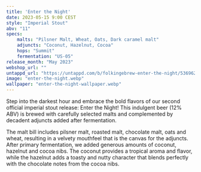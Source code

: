 ```yaml
---
title: 'Enter the Night'
date: 2023-05-15 9:00 CEST
style: "Imperial Stout"
abv: "11"
specs:
    malts: "Pilsner Malt, Wheat, Oats, Dark caramel malt"
    adjuncts: "Coconut, Hazelnut, Cocoa"
    hops: "Summit"
    fermentation: "US-05"
release_month: "May 2023"
webshop_url: ""
untappd_url: "https://untappd.com/b/folkingebrew-enter-the-night/5369625"
image: "enter-the-night.webp"
wallpaper: "enter-the-night-wallpaper.webp"
---
```


Step into the darkest hour and embrace the bold flavors of our second official imperial stout release: Enter the Night! This indulgent beer (12% ABV) is brewed with carefully selected malts and complemented by decadent adjuncts added after fermentation.

The malt bill includes pilsner malt, roasted malt, chocolate malt, oats and wheat, resulting in a velvety mouthfeel that is the canvas for the adjuncts. After primary fermentation, we added generous amounts of coconut, hazelnut and cocoa nibs. The coconut provides a tropical aroma and flavor, while the hazelnut adds a toasty and nutty character that blends perfectly with the chocolate notes from the cocoa nibs.
